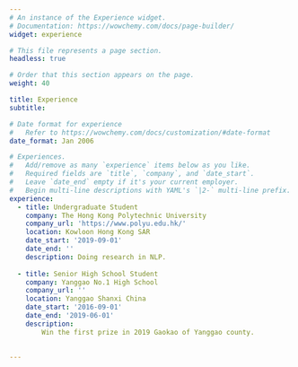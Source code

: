 ```yaml
---
# An instance of the Experience widget.
# Documentation: https://wowchemy.com/docs/page-builder/
widget: experience

# This file represents a page section.
headless: true

# Order that this section appears on the page.
weight: 40

title: Experience
subtitle:

# Date format for experience
#   Refer to https://wowchemy.com/docs/customization/#date-format
date_format: Jan 2006

# Experiences.
#   Add/remove as many `experience` items below as you like.
#   Required fields are `title`, `company`, and `date_start`.
#   Leave `date_end` empty if it's your current employer.
#   Begin multi-line descriptions with YAML's `|2-` multi-line prefix.
experience:
  - title: Undergraduate Student
    company: The Hong Kong Polytechnic University
    company_url: 'https://www.polyu.edu.hk/'
    location: Kowloon Hong Kong SAR
    date_start: '2019-09-01'
    date_end: ''
    description: Doing research in NLP.
        
  - title: Senior High School Student
    company: Yanggao No.1 High School
    company_url: ''
    location: Yanggao Shanxi China
    date_start: '2016-09-01'
    date_end: '2019-06-01'
    description: 
        Win the first prize in 2019 Gaokao of Yanggao county.
       
    
---
```

